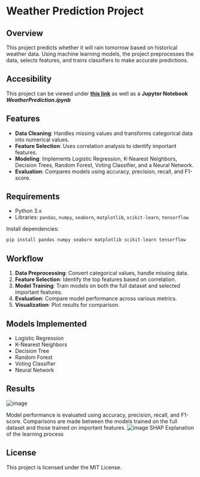 # Weather Prediction Project

## Overview
This project predicts whether it will rain tomorrow based on historical weather data. Using machine learning models, the project preprocesses the data, selects features, and trains classifiers to make accurate predictions.

## Accesibility
This project can be viewed under [**this link**](https://serzeliuk.github.io/Weather-Prediction/) as well as a **Jupyter Notebook** ***WeatherPrediction.ipynb***

## Features
- **Data Cleaning**: Handles missing values and transforms categorical data into numerical values.
- **Feature Selection**: Uses correlation analysis to identify important features.
- **Modeling**: Implements Logistic Regression, K-Nearest Neighbors, Decision Trees, Random Forest, Voting Classifier, and a Neural Network.
- **Evaluation**: Compares models using accuracy, precision, recall, and F1-score.

## Requirements
- Python 3.x
- Libraries: `pandas`, `numpy`, `seaborn`, `matplotlib`, `scikit-learn`, `tensorflow`

Install dependencies:

```bash
pip install pandas numpy seaborn matplotlib scikit-learn tensorflow
```

## Workflow
1. **Data Preprocessing**: Convert categorical values, handle missing data.
2. **Feature Selection**: Identify the top features based on correlation.
3. **Model Training**: Train models on both the full dataset and selected important features.
4. **Evaluation**: Compare model performance across various metrics.
5. **Visualization**: Plot results for comparison.

## Models Implemented
- Logistic Regression
- K-Nearest Neighbors
- Decision Tree
- Random Forest
- Voting Classifier
- Neural Network

## Results
![image](https://github.com/user-attachments/assets/68ac9684-9d15-421a-b562-047455f02780)

Model performance is evaluated using accuracy, precision, recall, and F1-score. Comparisons are made between the models trained on the full dataset and those trained on important features.
![image](https://github.com/user-attachments/assets/57db039f-af8d-4b87-a736-d83c8cdabec8)
SHAP Explanation of the learning process
## License
This project is licensed under the MIT License.
